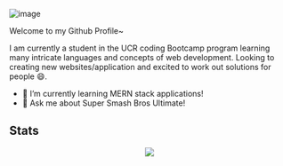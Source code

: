 ![image](https://user-images.githubusercontent.com/103972201/196051920-34f50706-f3a2-4050-ab24-f05a9f4ad862.png)

Welcome to my Github Profile~

I am currently a student in the UCR coding Bootcamp program learning many intricate languages and concepts of web development. Looking to creating new websites/application and excited to work out solutions for people 😄. 

- 🌱 I’m currently learning MERN stack applications!
- 💬 Ask me about Super Smash Bros Ultimate!

## Stats
<div style="text-align: center;">
  <img src="https://github-readme-stats.vercel.app/api/top-langs/?username=DKhubgit" />

</div>


<!--
**DKhubgit/DKhubgit** is a ✨ _special_ ✨ repository because its `README.md` (this file) appears on your GitHub profile.

Here are some ideas to get you started:

- 🔭 I’m currently working on ...
- 🌱 I’m currently learning ...
- 👯 I’m looking to collaborate on ...
- 🤔 I’m looking for help with ...
- 💬 Ask me about ...
- 📫 How to reach me: ...
- 😄 Pronouns: ...
- ⚡ Fun fact: ...
-->
